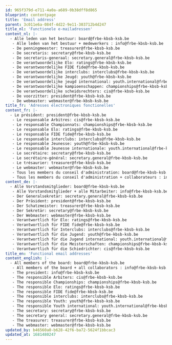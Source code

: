 ```yaml
---
id: 965f379d-e711-4a0a-a689-0b38dff8d865
blueprint: contentpage
title: 'Email address'
parent: 3c011e6a-084f-4d22-9e11-303712b4d247
title_nl: 'Functionele e-mailadressen'
content_nl: |-
  - Alle leden van het bestuur: board@frbe-kbsb-ksb.be
   - Alle leden van het bestuur + medewerkers : info@frbe-kbsb-ksb.be
   - De penningmeester: treasurer@frbe-kbsb-ksb.be
   - De secretaris: secretary@frbe-kbsb-ksb.be
   - De secretaris-generaal: secretary.general@frbe-kbsb-ksb.be
   - De verantwoordelijke Elo: ratings@frbe-kbsb-ksb.be
   - De verantwoordelijke FIDE fide@frbe-kbsb-ksb.be
   - De verantwoordelijke interclubs: interclubs@frbe-kbsb-ksb.be
   - De verantwoordelijke Jeugd: youth@frbe-kbsb-ksb.be
   - De verantwoordelijke jeugd international: youth.international@frbe-kbsb-ksb.be
   - De verantwoordelijke kampioenschappen: championships@frbe-kbsb-ksb.be
   - De verantwoordelijke scheidsrechters: cis@frbe-kbsb-ksb.be
   - De voorzitter: president@frbe-kbsb-ksb.be
   - De webmaster: webmaster@frbe-kbsb-ksb.be
title_fr: 'Adresses électroniques fonctionelles'
content_fr: |-
  - Le président: president@frbe-kbsb-ksb.be
   - Le responsable Arbitres: cis@frbe-kbsb-ksb.be
   - Le responsable Championnats: championships@frbe-kbsb-ksb.be
   - Le responsable Elo: ratings@frbe-kbsb-ksb.be
   - Le responsable FIDE fide@frbe-kbsb-ksb.be
   - Le responsable interclubs: interclubs@frbe-kbsb-ksb.be
   - Le responsable Jeunesse: youth@frbe-kbsb-ksb.be
   - Le responsable Jeunesse internationale: youth.international@frbe-kbsb-ksb.be
   - Le secrétaire: secretary@frbe-kbsb-ksb.be
   - Le secrétaire-général: secretary.general@frbe-kbsb-ksb.be
   - Le trésaurier: treasurer@frbe-kbsb-ksb.be
   - Le webmaster: webmaster@frbe-kbsb-ksb.be
   - Tous les members du conseil d'administration: board@frbe-kbsb-ksb.be
   - Tous les members du conseil d'administration + collaborateurs : info@frbe-kbsb-ksb.be
content_de: |-
  - Alle Vorstandsmitglieder: board@frbe-kbsb-ksb.be
   - Alle Vorstandsmitglieder + alle Mitarbeiter: info@frbe-kbsb-ksb.be
   - Der Generalsekretär: secretary.general@frbe-kbsb-ksb.be
   - Der Präsident: president@frbe-kbsb-ksb.be
   - Der Schatzmeister: treasurer@frbe-kbsb-ksb.be
   - Der Sekretär: secretary@frbe-kbsb-ksb.be
   - Der Webmaster: webmaster@frbe-kbsb-ksb.be
   - Verantwortlich für Elo: ratings@frbe-kbsb-ksb.be
   - Verantwortlich für FIDE fide@frbe-kbsb-ksb.be
   - Verantwortlich für Interclubs: interclubs@frbe-kbsb-ksb.be
   - Verantwortlich für die Jugend: youth@frbe-kbsb-ksb.be
   - Verantwortlich für die Jugend international: youth.international@frbe-kbsb-ksb.be
   - Verantwortlich für die Meisterschaften: championships@frbe-kbsb-ksb.be
   - Verantwortlich für die Schiedrichter: cis@frbe-kbsb-ksb.be
title_en: 'Functional email addresses'
content_english: |-
  - All members of the board: board@frbe-kbsb-ksb.be
   - All members of the board + all collaborators : info@frbe-kbsb-ksb.be
   - The president: info@frbe-kbsb-ksb.be
   - The responsible Arbiters: cis@frbe-kbsb-ksb.be
   - The responsible Championships: championships@frbe-kbsb-ksb.be
   - The responsible Elo: ratings@frbe-kbsb-ksb.be
   - The responsible FIDE fide@frbe-kbsb-ksb.be
   - The responsible interclubs: interclubs@frbe-kbsb-ksb.be
   - The responsible Youth: youth@frbe-kbsb-ksb.be
   - The responsible Youth international: youth.international@frbe-kbsb-ksb.be
   - The secretary: secretary@frbe-kbsb-ksb.be
   - The secretary general: secretary.general@frbe-kbsb-ksb.be
   - The treasurer: treasurer@frbe-kbsb-ksb.be
   - The webmaster: webmaster@frbe-kbsb-ksb.be
updated_by: b46560a0-b628-42f6-ba72-5624f1bbcac3
updated_at: 1681480247
---
```

